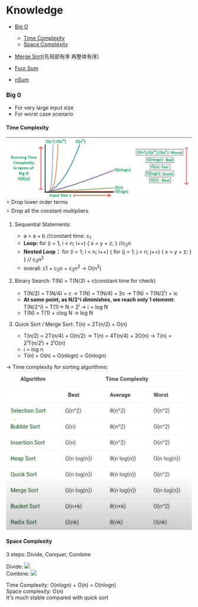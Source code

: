 # Knowledge
- [Big O](#big-o) 
  - [Time Complexity](#time-complexity)
  - [Space Complexity](#space-complexity)

- [Merge Sort](#merge-sort)(先局部有序 再整体有序)
- [Four Sum](#four-sum)
- [nSum](#n-sum)


### Big 0
- For very large input size
- For worst case scenario
#### Time Complexity
<img src="image/timeo.png" width="550"><br>
:star: Drop lower order terms<br>
:star: Drop all the constant multipliers

1. Sequential Statements:
    * a = a + b //constant time: c<sub>1</sub>
    * **Loop:** for (i = 1; i < n; i++) {
        x = y + z; }   //c<sub>2</sub>n
    * **Nested Loop：** for (i = 1; i < n; i++) {
        for (j = 1; j < n; j++) {
        x = y + z; } } // c<sub>3</sub>n<sup>2</sup>
    * overall: c1 + c<sub>2</sub>n + c<sub>3</sub>n<sup>2</sup> -> O(n<sup>2</sup>)
2. Binary Search: T(N) = T(N/2) + c(constant time for check)
    * T(N/2) = T(N/4) + c -> T(N) = T(N/4) + 2c -> T(N) = T(N/2<sup>i</sup>) + ic
    * **At some point, as N/2^i diminishes, we reach only 1 element:** T(N/2^i) = T(1)-> N = 2<sup>i</sup> -> i = log N
    * T(N) = T(1) + clog N -> log N
    
3. Quick Sort / Merge Sort: T(n) = 2T(n/2) + O(n)
    * T(n/2) = 2T(n/4) + O(n/2) -> T(n) = 4T(n/4) + 2O(n) -> T(n) = 2<sup>i</sup>T(n/2<sup>i</sup>) + 2<sup>i</sup>O(n)
    * i = log n
    * T(n) = O(n) + O(nlogn) = O(nlogn)

-> Time complexity for sorting algorithms:
<img src="image/sort.png" width="550"><br>



#### Space Complexity
3 steps: Divide, Conquer, Combine

Divide: 
<img src="image/merge_sort_merge.png" width="550"><br>
Combine:
<img src="image/merge_sort_split.png" width="550">

Time Complexity: O(nlogn) + O(n) = O(nlogn) <br>
Space complexity: O(n)<br>
It's much stable compared with quick sort

